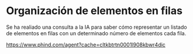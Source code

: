 # Organización de elementos en filas

Se ha realiado una consulta a la IA para saber cómo representar un listado de elementos en filas con un determinado número de elementos cada fila.

https://www.phind.com/agent?cache=cltkbtrtn0001l908kbwr4dic